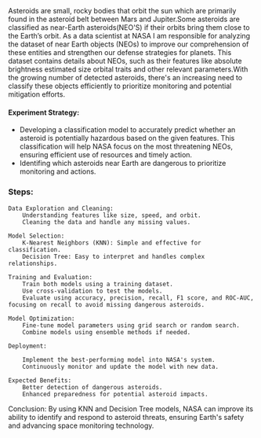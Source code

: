<div class="alert alert-block alert-info">
Asteroids are small, rocky bodies that orbit the sun which are primarily found in the asteroid belt between Mars and Jupiter.Some asteroids are classified as near-Earth asteroids(NEO'S) if their orbits bring them close to the Earth’s orbit.
As a data scientist at NASA I am responsible for analyzing the dataset of near Earth objects (NEOs) to improve our comprehension of these entities and strengthen our defense strategies for planets. This dataset contains details about NEOs, such as their features like absolute brightness estimated size orbital traits and other relevant parameters.With the growing number of detected asteroids, there's an increasing need to classify these objects efficiently to prioritize monitoring and potential mitigation efforts.

#### Experiment Strategy:
- Developing a classification model to accurately predict whether an asteroid is potentially hazardous based on the given features. This classification will help NASA focus on the most threatening NEOs, ensuring efficient use of resources and timely action.
- Identifing which asteroids near Earth are dangerous to prioritize monitoring and actions.

### Steps:

    Data Exploration and Cleaning:
        Understanding features like size, speed, and orbit.
        Cleaning the data and handle any missing values.
    
    Model Selection:
        K-Nearest Neighbors (KNN): Simple and effective for classification.
        Decision Tree: Easy to interpret and handles complex relationships.
        
    Training and Evaluation:
        Train both models using a training dataset.
        Use cross-validation to test the models.
        Evaluate using accuracy, precision, recall, F1 score, and ROC-AUC, focusing on recall to avoid missing dangerous asteroids.
        
    Model Optimization:
        Fine-tune model parameters using grid search or random search.
        Combine models using ensemble methods if needed.

    Deployment:

        Implement the best-performing model into NASA's system.
        Continuously monitor and update the model with new data.

    Expected Benefits:
        Better detection of dangerous asteroids.
        Enhanced preparedness for potential asteroid impacts.
Conclusion:
By using KNN and Decision Tree models, NASA can improve its ability to identify and respond to asteroid threats, ensuring Earth's safety and advancing space monitoring technology.
